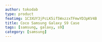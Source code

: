 ```yaml
---
author: tokodab
type: product
featimg: 1C3XUY3jPcLK5if5WxzzxTFmwYD3pKV4B
title: Coco Samsung Galaxy S9 Case
tags: [samsung, galaxy, s9]
category: [samsung]
---
```

